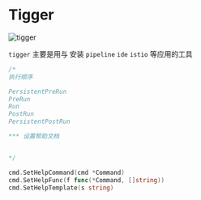 # Tigger

![tigger](https://timgsa.baidu.com/timg?image&quality=80&size=b9999_10000&sec=1585213570088&di=02cc1cd15b966373b38d8fd9a7457fab&imgtype=0&src=http%3A%2F%2Fpic.qiantucdn.com%2F58pic%2F15%2F53%2F01%2F21E58PICC4X_1024.jpg%2521%2Ffw%2F1024%2Fwatermark%2Furl%2FL2ltYWdlcy93YXRlcm1hcmsvZGF0dS5wbmc%3D%2Frepeat%2Ftrue%2Fcrop%2F0x1009a0a0)

`tigger` 主要是用与 安装 `pipeline` `ide` `istio` 等应用的工具

```go
/*
执行顺序

PersistentPreRun
PreRun
Run
PostRun
PersistentPostRun

*** 设置帮助文档


*/

cmd.SetHelpCommand(cmd *Command)
cmd.SetHelpFunc(f func(*Command, []string))
cmd.SetHelpTemplate(s string)
```